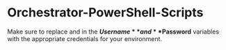 Orchestrator-PowerShell-Scripts
===============================

Make sure to replace **<USERNAME>** and **<PASSWORD>** in the **$Username** and **$Password** variables with the appropriate credentials for your environment.

